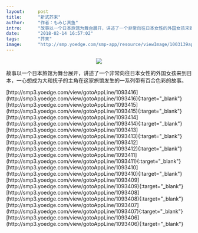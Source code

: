 ```yaml
---
layout:     post
title:      "新式芥末"
author:     "作者：もみじ真鱼"
intro:      "故事以一个日本旅馆为舞台展开，讲述了一个非常向往日本女性的外国女孩来到日本，一心想成为大和抚子的主角在这家旅馆发生的一系列带有百合色彩的故事。"
date:       "2018-02-14 16:57:02"
tags:       "芥末"
image:      "http://smp.yoedge.com/smp-app/resource/viewImage/1003139appline.png"
---
```

<div style="text-align: center">
<p><img src="http://smp.yoedge.com/smp-app/resource/viewImage/1003139appline.png"/></p>
</div>
<p class="post-meta">
<span>故事以一个日本旅馆为舞台展开，讲述了一个非常向往日本女性的外国女孩来到日本，一心想成为大和抚子的主角在这家旅馆发生的一系列带有百合色彩的故事。</span>
</p>
[http://smp3.yoedge.com/view/gotoAppLine/1093416](http://smp3.yoedge.com/view/gotoAppLine/1093416){:target="_blank"}
[http://smp3.yoedge.com/view/gotoAppLine/1093415](http://smp3.yoedge.com/view/gotoAppLine/1093415){:target="_blank"}
[http://smp3.yoedge.com/view/gotoAppLine/1093414](http://smp3.yoedge.com/view/gotoAppLine/1093414){:target="_blank"}
[http://smp3.yoedge.com/view/gotoAppLine/1093413](http://smp3.yoedge.com/view/gotoAppLine/1093413){:target="_blank"}
[http://smp3.yoedge.com/view/gotoAppLine/1093412](http://smp3.yoedge.com/view/gotoAppLine/1093412){:target="_blank"}
[http://smp3.yoedge.com/view/gotoAppLine/1093411](http://smp3.yoedge.com/view/gotoAppLine/1093411){:target="_blank"}
[http://smp3.yoedge.com/view/gotoAppLine/1093410](http://smp3.yoedge.com/view/gotoAppLine/1093410){:target="_blank"}
[http://smp3.yoedge.com/view/gotoAppLine/1093409](http://smp3.yoedge.com/view/gotoAppLine/1093409){:target="_blank"}
[http://smp3.yoedge.com/view/gotoAppLine/1093408](http://smp3.yoedge.com/view/gotoAppLine/1093408){:target="_blank"}
[http://smp3.yoedge.com/view/gotoAppLine/1093407](http://smp3.yoedge.com/view/gotoAppLine/1093407){:target="_blank"}
[http://smp3.yoedge.com/view/gotoAppLine/1093406](http://smp3.yoedge.com/view/gotoAppLine/1093406){:target="_blank"}


